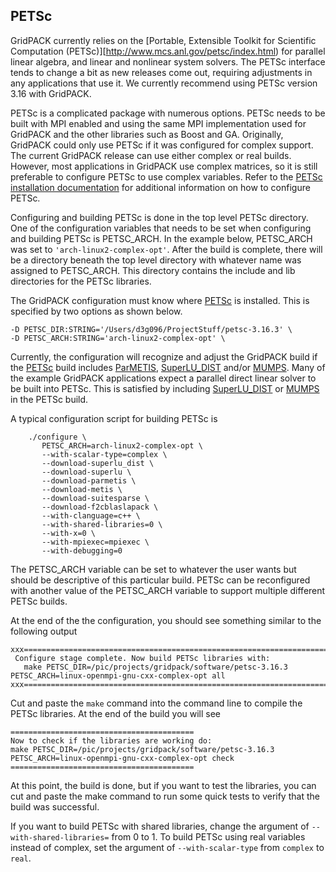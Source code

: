 ## PETSc

GridPACK currently relies on the [Portable, Extensible Toolkit for Scientific
Computation (PETSc)][http://www.mcs.anl.gov/petsc/index.html) for parallel
linear algebra, and linear and nonlinear system solvers. The PETSc interface
tends to change a bit as new releases come out, requiring adjustments in any
applications that use it. We currently recommend using PETSc version 3.16 with
GridPACK.

PETSc is a complicated package with numerous options.  PETSc needs to be built
with MPI enabled and using the same MPI implementation used for GridPACK and the
other libraries such as Boost and GA.
Originally, GridPACK could only use PETSc if it was configured for
complex support. The current GridPACK release can use either complex or real
builds. However, most applications in GridPACK use complex matrices, so it is
still preferable to configure PETSc to use complex variables.
Refer to the
[PETSc installation documentation](http://www.mcs.anl.gov/petsc/documentation/installation.html)
for additional information on how to configure PETSc.

Configuring and building PETSc is done in the top level PETSc directory. One of
the configuration variables that needs to be set when configuring and building
PETSc is PETSC_ARCH. In the example below, PETSC_ARCH was set to
`'arch-linux2-complex-opt'`. After the build is complete, there will be a
directory beneath the top level directory with whatever name was assigned to
PETSC_ARCH. This directory contains the include and lib directories for the
PETSc libraries.

The GridPACK configuration must know where
[PETSc](http://www.mcs.anl.gov/petsc/index.html) is installed.  This is specified
by two options as shown below. 

    -D PETSC_DIR:STRING='/Users/d3g096/ProjectStuff/petsc-3.16.3' \
    -D PETSC_ARCH:STRING='arch-linux2-complex-opt' \

Currently, the configuration will recognize and adjust the GridPACK build if the
[PETSc](http://www.mcs.anl.gov/petsc/index.html) build includes
[ParMETIS](http://glaros.dtc.umn.edu/gkhome/metis/parmetis/overview),
[SuperLU_DIST](http://crd-legacy.lbl.gov/~xiaoye/SuperLU/) and/or
[MUMPS](http://mumps.enseeiht.fr/).  Many of the example GridPACK applications
expect a parallel direct linear solver to be built into PETSc.  This is
satisfied by including
[SuperLU_DIST](http://crd-legacy.lbl.gov/~xiaoye/SuperLU/)
or [MUMPS](http://mumps.enseeiht.fr/) in the PETSc build.

A typical configuration script for building PETSc is

```
    ./configure \
       PETSC_ARCH=arch-linux2-complex-opt \
       --with-scalar-type=complex \
       --download-superlu_dist \
       --download-superlu \
       --download-parmetis \
       --download-metis \
       --download-suitesparse \
       --download-f2cblaslapack \
       --with-clanguage=c++ \
       --with-shared-libraries=0 \
       --with-x=0 \
       --with-mpiexec=mpiexec \
       --with-debugging=0
```

The PETSC_ARCH variable can be set to whatever the user wants but should be
descriptive of this particular build. PETSc can be reconfigured with another
value of the PETSC_ARCH variable to support multiple different PETSc builds.

At the end of the the configuration, you should see something similar to the
following output

```
xxx=========================================================================xxx
 Configure stage complete. Now build PETSc libraries with:
   make PETSC_DIR=/pic/projects/gridpack/software/petsc-3.16.3 PETSC_ARCH=linux-openmpi-gnu-cxx-complex-opt all
xxx=========================================================================xxx
```

Cut and paste the `make` command into the command line to compile the PETSc
libraries. At the end of the build you will see

```
=========================================
Now to check if the libraries are working do:
make PETSC_DIR=/pic/projects/gridpack/software/petsc-3.16.3 PETSC_ARCH=linux-openmpi-gnu-cxx-complex-opt check
=========================================
```

At this point, the build is done, but if you want to test the libraries, you can
cut and paste the make command to run some quick tests to verify
that the build was successful.

If you want to build PETSc with shared libraries, change the argument of
`--with-shared-libraries=` from 0 to 1. To build PETSc using
real variables instead of complex, set the argument of `--with-scalar-type` from
`complex` to `real`.

